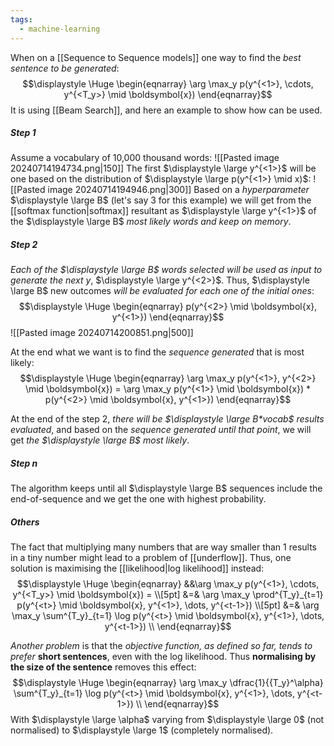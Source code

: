 ```yaml
---
tags:
  - machine-learning
---
```

When on a [[Sequence to Sequence models]] one way to find the *best sentence to be generated*:
$$\displaystyle \Huge \begin{eqnarray} 
\arg \max_y p(y^{<1>}, \cdots, y^{<T_y>} \mid \boldsymbol{x})
\end{eqnarray}$$
It is using [[Beam Search]], and here an example to show how can be used.

##### Step 1
Assume a vocabulary of 10,000 thousand words:
![[Pasted image 20240714194734.png|150]]
The first $\displaystyle \large y^{<1>}$ will be one based on the distribution of $\displaystyle \large p(y^{<1>} \mid x)$:
![[Pasted image 20240714194946.png|300]]
Based on a *hyperparameter* $\displaystyle \large B$ (let's say 3 for this example) we will get from the [[softmax function|softmax]] resultant as $\displaystyle \large y^{<1>}$ of the $\displaystyle \large B$ *most likely words and keep on memory*. 

##### Step 2
*Each of the $\displaystyle \large B$ words selected will be used as input to generate the next y*, $\displaystyle \large y^{<2>}$. Thus, $\displaystyle \large B$ new outcomes *will be evaluated for each one of the initial ones*:
$$\displaystyle \Huge \begin{eqnarray} 
p(y^{<2>} \mid \boldsymbol{x}, y^{<1>})
\end{eqnarray}$$
![[Pasted image 20240714200851.png|500]]

At the end what we want is to find the *sequence generated* that is most likely:
$$\displaystyle \Huge \begin{eqnarray} 
\arg \max_y p(y^{<1>}, y^{<2>} \mid \boldsymbol{x}) = 
\arg \max_y p(y^{<1>} \mid \boldsymbol{x}) *
p(y^{<2>} \mid \boldsymbol{x}, y^{<1>})
\end{eqnarray}$$

At the end of the step 2, *there will be $\displaystyle \large B*vocab$ results evaluated*, and based on the *sequence generated until that point*, we will get *the $\displaystyle \large B$ most likely*.

##### Step n
The algorithm keeps until all $\displaystyle \large B$ sequences include the end-of-sequence and we get the one with highest probability.

##### Others
The fact that multiplying many numbers that are way smaller than 1 results in a tiny number might lead to a problem of [[underflow]]. Thus, one solution is maximising the [[likelihood|log likelihood]] instead:
$$\displaystyle \Huge \begin{eqnarray} 
&&\arg \max_y p(y^{<1>}, \cdots, y^{<T_y>} \mid \boldsymbol{x}) = 
\\[5pt]
&=& \arg \max_y \prod^{T_y}_{t=1} p(y^{<t>} \mid \boldsymbol{x}, y^{<1>}, \dots, y^{<t-1>})
\\[5pt]
&=& \arg \max_y \sum^{T_y}_{t=1} \log p(y^{<t>} \mid \boldsymbol{x}, y^{<1>}, \dots, y^{<t-1>}) \\
\end{eqnarray}$$

*Another problem* is that the *objective function, as defined so far, tends to prefer* **short sentences**, even with the log likelihood. Thus **normalising by the size of the sentence** removes this effect:
$$\displaystyle \Huge \begin{eqnarray} 
\arg \max_y \dfrac{1}{{T_y}^\alpha} \sum^{T_y}_{t=1} \log p(y^{<t>} \mid \boldsymbol{x}, y^{<1>}, \dots, y^{<t-1>}) \\
\end{eqnarray}$$
With $\displaystyle \large \alpha$ varying from $\displaystyle \large 0$ (not normalised) to $\displaystyle \large 1$ (completely normalised).
